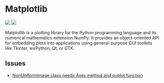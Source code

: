 # Matplotlib

[![](https://img.shields.io/badge/Matplotlib-docs-green)](https://matplotlib.org/)
[![](https://img.shields.io/badge/Matplotlib-repo-blue)](https://github.com/matplotlib/matplotlib)

Matplotlib is a plotting library for the Python programming language and its numerical mathematics extension NumPy. It provides an object-oriented API for embedding plots into applications using general-purpose GUI toolkits like Tkinter, wxPython, Qt, or GTK.

## Issues

- [NonUniformImage class needs Axes method and pyplot function](https://github.com/matplotlib/matplotlib/issues/7763)
